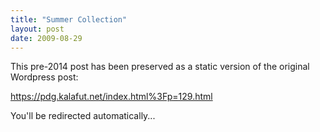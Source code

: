 ```yaml
---
title: "Summer Collection"
layout: post
date: 2009-08-29
---
```


This pre-2014 post has been preserved as a static version of the original Wordpress post:

https://pdg.kalafut.net/index.html%3Fp=129.html

You'll be redirected automatically...

<head>
  <meta http-equiv="refresh" content="5;url=https://pdg.kalafut.net/index.html%3Fp=129.html">
</head>

